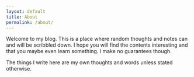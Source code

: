```yaml
---
layout: default
title: About
permalink: /about/
---
```


Welcome to my blog. This is a place where random thoughts and notes can and will be scribbled down. I hope you will find the contents interesting and that you maybe even learn something. I make no guarantees though.

The things I write here are my own thoughts and words unless stated otherwise.
